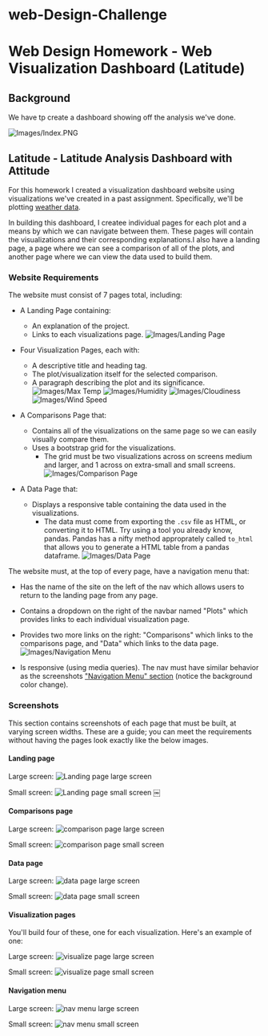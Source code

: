 # web-Design-Challenge

# Web Design Homework - Web Visualization Dashboard (Latitude)

## Background

We have tp create a dashboard showing off the analysis we've done.

![Images/Index.PNG](Images/Index.PNG)

## Latitude - Latitude Analysis Dashboard with Attitude

For this homework I created a visualization dashboard website using visualizations we've created in a past assignment. Specifically, we'll be plotting [weather data](Resources/cities.csv).

In building this dashboard, I createe individual pages for each plot and a means by which we can navigate between them. These pages will contain the visualizations and their corresponding explanations.I also have a landing page, a page where we can see a comparison of all of the plots, and another page where we can view the data used to build them.

### Website Requirements

The website must consist of 7 pages total, including:

* A Landing Page containing:
  * An explanation of the project.
  * Links to each visualizations page.
  ![Images/Landing Page](Images/Index.PNG)

* Four Visualization Pages, each with:
  * A descriptive title and heading tag.
  * The plot/visualization itself for the selected comparison.
  * A paragraph describing the plot and its significance.
    ![Images/Max Temp](Images/MaxTemp.PNG)
    ![Images/Humidity](Images/Humidity.PNG)
    ![Images/Cloudiness](Images/Cloudiness.PNG)
    ![Images/Wind Speed](Images/WindSpeed.PNG)

* A Comparisons Page that:
  * Contains all of the visualizations on the same page so we can easily visually compare them.
  * Uses a bootstrap grid for the visualizations.
    * The grid must be two visualizations across on screens medium and larger, and 1 across on extra-small and small screens.
    ![Images/Comparison Page](Images/Comparisons1.PNG)

* A Data Page that:
  * Displays a responsive table containing the data used in the visualizations.
    * The data must come from exporting the `.csv` file as HTML, or converting it to HTML. Try using a tool you already know, pandas. Pandas has a nifty method approprately called `to_html` that allows you to generate a HTML table from a pandas dataframe. 
    ![Images/Data Page](Images/Data.PNG)

The website must, at the top of every page, have a navigation menu that:

* Has the name of the site on the left of the nav which allows users to return to the landing page from any page.
* Contains a dropdown on the right of the navbar named "Plots" which provides links to each individual visualization page.
* Provides two more links on the right: "Comparisons" which links to the comparisons page, and "Data" which links to the data page.
    ![Images/Navigation Menu](Images/PlotPopUp.PNG)

* Is responsive (using media queries). The nav must have similar behavior as the screenshots ["Navigation Menu" section](#Index) (notice the background color change).

### Screenshots

This section contains screenshots of each page that must be built, at varying screen widths. These are a guide; you can meet the requirements without having the pages look exactly like the below images.

#### Landing page

Large screen:
![Landing page large screen](Images/Index.PNG)

Small screen:
![Landing page small screen](Images/Index-sm.PNG)
￼

#### Comparisons page

Large screen:
![comparison page large screen](Images/Comparison.PNG)

Small screen:
![comparison page small screen](Images/Comparison-sm.PNG)

#### Data page

Large screen:
![data page large screen](Images/Data.PNG)

Small screen:
![data page small screen](Images/Data-sm.PNG)

#### Visualization pages

You'll build four of these, one for each visualization. Here's an example of one:

Large screen:
![visualize page large screen](Images/Visualization.PNG)

Small screen:
![visualize page small screen](Images/Visualization-sm.PNG)

#### Navigation menu

Large screen:
![nav menu large screen](Images/PlotsPopUp.PNG)

Small screen:
![nav menu small screen](Images/PlotsPopUp-sm.PNG)